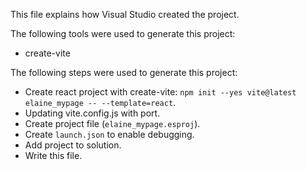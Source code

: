 This file explains how Visual Studio created the project.

The following tools were used to generate this project:
- create-vite

The following steps were used to generate this project:
- Create react project with create-vite: `npm init --yes vite@latest elaine_mypage -- --template=react`.
- Updating vite.config.js with port.
- Create project file (`elaine_mypage.esproj`).
- Create `launch.json` to enable debugging.
- Add project to solution.
- Write this file.
